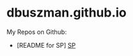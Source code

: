 dbuszman.github.io
==================

My Repos on Github:
- [README for SP] [SP] 

[SP]: http://dbuszman.github.io/SP/
